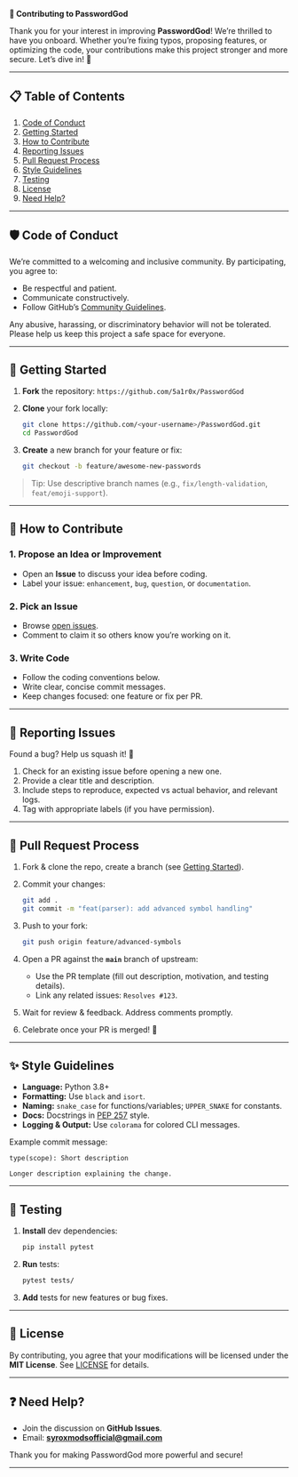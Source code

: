 **🚀 Contributing to PasswordGod**

Thank you for your interest in improving **PasswordGod**! We’re thrilled to have you onboard. Whether you’re fixing typos, proposing features, or optimizing the code, your contributions make this project stronger and more secure. Let’s dive in! 🎉

---

## 📋 Table of Contents

1. [Code of Conduct](#-code-of-conduct)
2. [Getting Started](#-getting-started)
3. [How to Contribute](#-how-to-contribute)
4. [Reporting Issues](#-reporting-issues)
5. [Pull Request Process](#-pull-request-process)
6. [Style Guidelines](#-style-guidelines)
7. [Testing](#-testing)
8. [License](#-license)
9. [Need Help?](#-need-help)

---

## 🛡️ Code of Conduct

We’re committed to a welcoming and inclusive community. By participating, you agree to:

* Be respectful and patient.
* Communicate constructively.
* Follow GitHub’s [Community Guidelines](https://docs.github.com/en/site-policy/github-terms/github-community-guidelines).

Any abusive, harassing, or discriminatory behavior will not be tolerated. Please help us keep this project a safe space for everyone.

---

## 🔧 Getting Started

1. **Fork** the repository: `https://github.com/5a1r0x/PasswordGod`
2. **Clone** your fork locally:

   ```bash
   git clone https://github.com/<your-username>/PasswordGod.git
   cd PasswordGod
   ```
3. **Create** a new branch for your feature or fix:

   ```bash
   git checkout -b feature/awesome-new-passwords
   ```

> Tip: Use descriptive branch names (e.g., `fix/length-validation`, `feat/emoji-support`).

---

## 🤝 How to Contribute

### 1. Propose an Idea or Improvement

* Open an **Issue** to discuss your idea before coding.
* Label your issue: `enhancement`, `bug`, `question`, or `documentation`.

### 2. Pick an Issue

* Browse [open issues](https://github.com/5a1r0x/PasswordGod/issues).
* Comment to claim it so others know you’re working on it.

### 3. Write Code

* Follow the coding conventions below.
* Write clear, concise commit messages.
* Keep changes focused: one feature or fix per PR.

---

## 🐞 Reporting Issues

Found a bug? Help us squash it! 🐜

1. Check for an existing issue before opening a new one.
2. Provide a clear title and description.
3. Include steps to reproduce, expected vs actual behavior, and relevant logs.
4. Tag with appropriate labels (if you have permission).

---

## 🚀 Pull Request Process

1. Fork & clone the repo, create a branch (see [Getting Started](#-getting-started)).
2. Commit your changes:

   ```bash
   git add .
   git commit -m "feat(parser): add advanced symbol handling"
   ```
3. Push to your fork:

   ```bash
   git push origin feature/advanced-symbols
   ```
4. Open a PR against the **`main`** branch of upstream:

   * Use the PR template (fill out description, motivation, and testing details).
   * Link any related issues: `Resolves #123`.
5. Wait for review & feedback. Address comments promptly.
6. Celebrate once your PR is merged! 🍾

---

## ✨ Style Guidelines

* **Language:** Python 3.8+
* **Formatting:** Use `black` and `isort`.
* **Naming:** `snake_case` for functions/variables; `UPPER_SNAKE` for constants.
* **Docs:** Docstrings in [PEP 257](https://www.python.org/dev/peps/pep-0257/) style.
* **Logging & Output:** Use `colorama` for colored CLI messages.

Example commit message:

```
type(scope): Short description

Longer description explaining the change.
```

---

## 🧪 Testing

1. **Install** dev dependencies:

   ```bash
   pip install pytest
   ```
2. **Run** tests:

   ```bash
   pytest tests/
   ```
3. **Add** tests for new features or bug fixes.

---

## 📄 License

By contributing, you agree that your modifications will be licensed under the **MIT License**. See [LICENSE](LICENSE) for details.

---

## ❓ Need Help?

* Join the discussion on **GitHub Issues**.
* Email: **[syroxmodsofficial@gmail.com](mailto:syroxmodsofficial@gmail.com)**

Thank you for making PasswordGod more powerful and secure!
****
